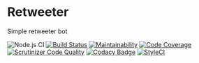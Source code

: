 # Retweeter
Simple retweeter bot

![Node.js CI](https://github.com/iranianpep/retweeter/workflows/Node.js%20CI/badge.svg)
[![Build Status](https://scrutinizer-ci.com/g/iranianpep/retweeter/badges/build.png?b=main)](https://scrutinizer-ci.com/g/iranianpep/retweeter/build-status/main)
[![Maintainability](https://api.codeclimate.com/v1/badges/009464f86e33fae8df85/maintainability)](https://codeclimate.com/github/iranianpep/retweeter/maintainability)
[![Code Coverage](https://scrutinizer-ci.com/g/iranianpep/retweeter/badges/coverage.png?b=main)](https://scrutinizer-ci.com/g/iranianpep/retweeter/?branch=main)
[![Scrutinizer Code Quality](https://scrutinizer-ci.com/g/iranianpep/retweeter/badges/quality-score.png?b=main)](https://scrutinizer-ci.com/g/iranianpep/retweeter/?branch=main)
[![Codacy Badge](https://app.codacy.com/project/badge/Grade/1d42b9f44b3b4dbdb73571cbee26a6d8)](https://www.codacy.com/gh/iranianpep/retweeter/dashboard?utm_source=github.com&amp;utm_medium=referral&amp;utm_content=iranianpep/retweeter&amp;utm_campaign=Badge_Grade)
[![StyleCI](https://styleci.io/repos/321806345/shield?branch=main)](https://styleci.io/repos/321806345)